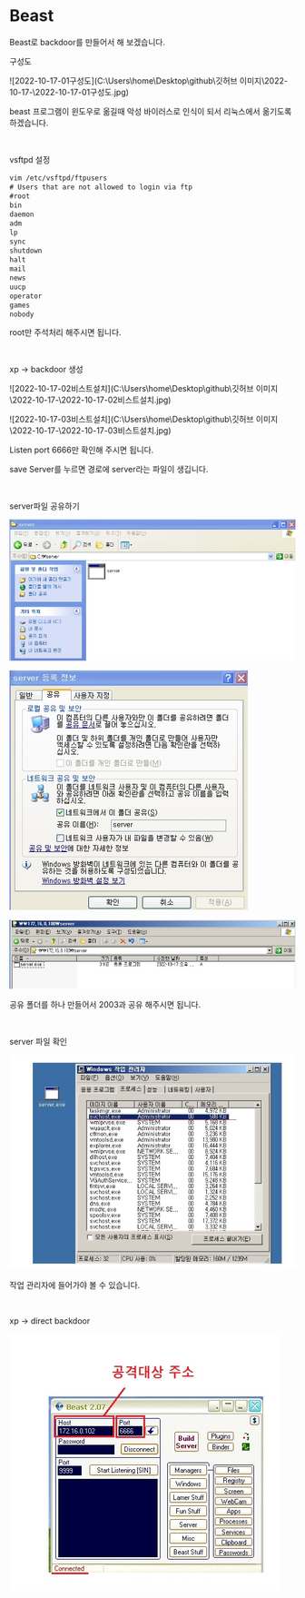 # Beast

Beast로 backdoor를 만들어서 해 보겠습니다.

구성도

![2022-10-17-01구성도](C:\Users\home\Desktop\github\깃허브 이미지\2022-10-17-\2022-10-17-01구성도.jpg)

beast 프로그램이 윈도우로 옮길때 악성 바이러스로 인식이 되서 리눅스에서 옮기도록 하겠습니다.

<br>

vsftpd 설정

```
vim /etc/vsftpd/ftpusers
# Users that are not allowed to login via ftp
#root
bin
daemon
adm
lp
sync
shutdown
halt
mail
news
uucp
operator
games
nobody
```

root만 주석처리 해주시면 됩니다.

<br>

xp -> backdoor 생성

![2022-10-17-02비스트설치](C:\Users\home\Desktop\github\깃허브 이미지\2022-10-17-\2022-10-17-02비스트설치.jpg)

![2022-10-17-03비스트설치](C:\Users\home\Desktop\github\깃허브 이미지\2022-10-17-\2022-10-17-03비스트설치.jpg)

Listen port 6666만 확인해 주시면 됩니다.

save Server를 누르면 경로에 server라는 파일이 생깁니다.

<br>

server파일 공유하기

![2022-10-17-04공유](../images/2022-10-17-Beast/2022-10-17-04공유.jpg)

![2022-10-17-05공유](../images/2022-10-17-Beast/2022-10-17-05공유.jpg)

![2022-10-17-06공유](../images/2022-10-17-Beast/2022-10-17-06공유.jpg)

공유 폴더를 하나 만들어서 2003과 공유 해주시면 됩니다.

<br>

server 파일 확인

![2022-10-17-07공유실행](../images/2022-10-17-Beast/2022-10-17-07공유실행.jpg)

작업 관리자에 들어가야 볼 수 있습니다.

<br>

xp -> direct backdoor

![2022-10-17-08xp에서실행](../images/2022-10-17-Beast/2022-10-17-08xp에서실행.jpg)

<br>

